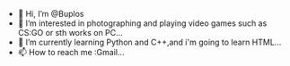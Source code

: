 - 👋 Hi, I’m @Buplos
- 👀 I’m interested in photographing and playing video games such as CS:GO or sth works on PC...
- 🌱 I’m currently learning Python and C++,and i'm going to learn HTML...
- 📫 How to reach me :Gmail...

<!---
Buplos/Buplos is a ✨ special ✨ repository because its `README.md` (this file) appears on your GitHub profile.
You can click the Preview link to take a look at your changes.
--->
